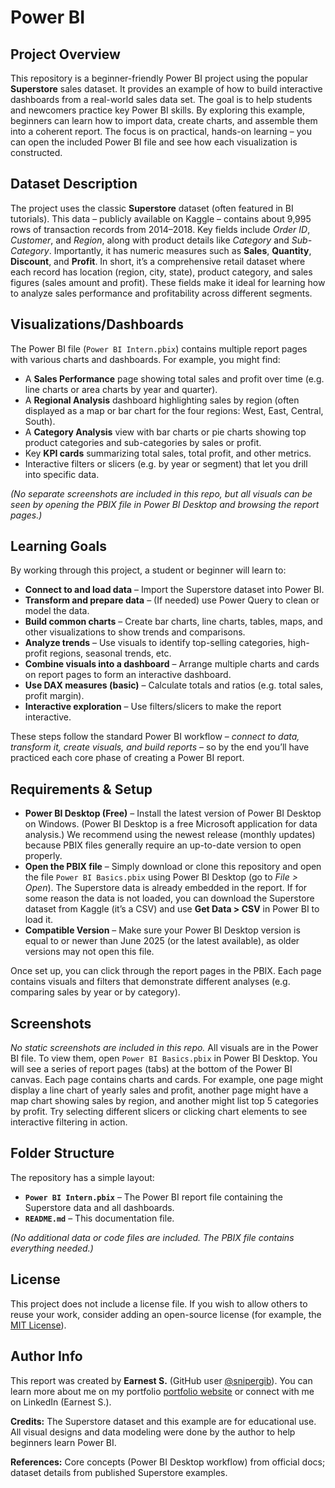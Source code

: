 # Power BI

## Project Overview

This repository is a beginner-friendly Power BI project using the popular **Superstore** sales dataset. It provides an example of how to build interactive dashboards from a real-world sales data set. The goal is to help students and newcomers practice key Power BI skills. By exploring this example, beginners can learn how to import data, create charts, and assemble them into a coherent report. The focus is on practical, hands-on learning – you can open the included Power BI file and see how each visualization is constructed.

## Dataset Description

The project uses the classic **Superstore** dataset (often featured in BI tutorials). This data – publicly available on Kaggle – contains about 9,995 rows of transaction records from 2014–2018. Key fields include *Order ID*, *Customer*, and *Region*, along with product details like *Category* and *Sub-Category*. Importantly, it has numeric measures such as **Sales**, **Quantity**, **Discount**, and **Profit**. In short, it’s a comprehensive retail dataset where each record has location (region, city, state), product category, and sales figures (sales amount and profit). These fields make it ideal for learning how to analyze sales performance and profitability across different segments.

## Visualizations/Dashboards

The Power BI file (`Power BI Intern.pbix`) contains multiple report pages with various charts and dashboards. For example, you might find:

* A **Sales Performance** page showing total sales and profit over time (e.g. line charts or area charts by year and quarter).
* A **Regional Analysis** dashboard highlighting sales by region (often displayed as a map or bar chart for the four regions: West, East, Central, South).
* A **Category Analysis** view with bar charts or pie charts showing top product categories and sub-categories by sales or profit.
* Key **KPI cards** summarizing total sales, total profit, and other metrics.
* Interactive filters or slicers (e.g. by year or segment) that let you drill into specific data.

*(No separate screenshots are included in this repo, but all visuals can be seen by opening the PBIX file in Power BI Desktop and browsing the report pages.)*

## Learning Goals

By working through this project, a student or beginner will learn to:

* **Connect to and load data** – Import the Superstore dataset into Power BI.
* **Transform and prepare data** – (If needed) use Power Query to clean or model the data.
* **Build common charts** – Create bar charts, line charts, tables, maps, and other visualizations to show trends and comparisons.
* **Analyze trends** – Use visuals to identify top-selling categories, high-profit regions, seasonal trends, etc.
* **Combine visuals into a dashboard** – Arrange multiple charts and cards on report pages to form an interactive dashboard.
* **Use DAX measures (basic)** – Calculate totals and ratios (e.g. total sales, profit margin).
* **Interactive exploration** – Use filters/slicers to make the report interactive.

These steps follow the standard Power BI workflow – *connect to data, transform it, create visuals, and build reports* – so by the end you’ll have practiced each core phase of creating a Power BI report.

## Requirements & Setup

* **Power BI Desktop (Free)** – Install the latest version of Power BI Desktop on Windows. (Power BI Desktop is a free Microsoft application for data analysis.) We recommend using the newest release (monthly updates) because PBIX files generally require an up-to-date version to open properly.
* **Open the PBIX file** – Simply download or clone this repository and open the file `Power BI Basics.pbix` using Power BI Desktop (go to *File > Open*). The Superstore data is already embedded in the report. If for some reason the data is not loaded, you can download the Superstore dataset from Kaggle (it’s a CSV) and use **Get Data > CSV** in Power BI to load it.
* **Compatible Version** – Make sure your Power BI Desktop version is equal to or newer than June 2025 (or the latest available), as older versions may not open this file.

Once set up, you can click through the report pages in the PBIX. Each page contains visuals and filters that demonstrate different analyses (e.g. comparing sales by year or by category).

## Screenshots

*No static screenshots are included in this repo.* All visuals are in the Power BI file. To view them, open `Power BI Basics.pbix` in Power BI Desktop. You will see a series of report pages (tabs) at the bottom of the Power BI canvas. Each page contains charts and cards. For example, one page might display a line chart of yearly sales and profit, another page might have a map chart showing sales by region, and another might list top 5 categories by profit. Try selecting different slicers or clicking chart elements to see interactive filtering in action.

## Folder Structure

The repository has a simple layout:

* **`Power BI Intern.pbix`** – The Power BI report file containing the Superstore data and all dashboards.
* **`README.md`** – This documentation file.

*(No additional data or code files are included. The PBIX file contains everything needed.)*

## License

This project does not include a license file. If you wish to allow others to reuse your work, consider adding an open-source license (for example, the [MIT License](https://opensource.org/licenses/MIT)).

## Author Info

This report was created by **Earnest S.** (GitHub user [@snipergib](https://github.com/snipergib)). You can learn more about me on my portfolio [portfolio website](http://earni.onrender.com) or connect with me on LinkedIn (Earnest S.).

**Credits:** The Superstore dataset and this example are for educational use. All visual designs and data modeling were done by the author to help beginners learn Power BI.

**References:** Core concepts (Power BI Desktop workflow) from official docs; dataset details from published Superstore examples.
